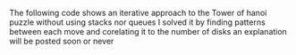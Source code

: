The following code shows an iterative approach to the Tower of hanoi puzzle without using stacks nor queues
I solved it by finding patterns between each move and corelating it to the number of disks
an explanation will be posted soon or never
